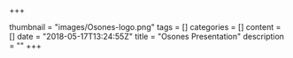 +++

thumbnail = "images/Osones-logo.png"
tags = []
categories = []
content = []
date = "2018-05-17T13:24:55Z"
title = "Osones Presentation"
description = ""
+++
